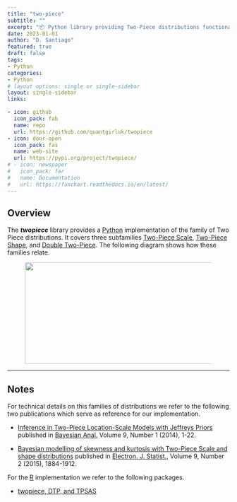 ```yaml
---
title: "two-piece"
subtitle: ""
excerpt: "📦 Python library providing Two-Piece distributions functionality. It covers the subfamilies: TP Scale, TP Shape, and Double TP."
date: 2023-01-01
author: "D. Santiago"
featured: true
draft: false
tags:
- Python
categories:
- Python
# layout options: single or single-sidebar
layout: single-sidebar
links:

- icon: github
  icon_pack: fab
  name: repo
  url: https://github.com/quantgirluk/twopiece
- icon: door-open
  icon_pack: fas
  name: web-site
  url: https://pypi.org/project/twopiece/
# - icon: newspaper
#   icon_pack: far
#   name: Documentation
#   url: https://fanchart.readthedocs.io/en/latest/
---
```


<!-- ### “Grid is the very first CSS module created specifically to solve the layout problems we've all been hacking our way around for as long as we've been making websites.”

*— [Chris House, A Complete Guide to CSS Grid Layout](http://chris.house/blog/a-complete-guide-css-grid-layout/)* [^1]

--- -->

## Overview

The **_twopiece_** library provides a [Python](https://www.python.org/) implementation of the family of Two Piece
distributions. It covers three subfamilies [Two-Piece Scale](#two-piece-scale), [Two-Piece Shape](#two-piece-shape),
and [Double Two-Piece](#double-two-piece). The following diagram shows how these families relate.

<figure>
  <p><img src="https://raw.githubusercontent.com/quantgirluk/twopiece/master/tpfamilies.png"
    width="500" height="230">
</figure>

---

## Notes

For technical details on this families of distributions we refer to the following two publications which serve as reference for our implementation.

- [Inference in Two-Piece Location-Scale Models with Jeffreys Priors](https://projecteuclid.org/euclid.ba/1393251764) published in [Bayesian Anal.](https://projecteuclid.org/euclid.ba) Volume 9, Number 1 (2014), 1-22.

- [Bayesian modelling of skewness and kurtosis with Two-Piece Scale and shape distributions](https://projecteuclid.org/euclid.ejs/1440680330)
  published in [Electron. J. Statist.](https://projecteuclid.org/euclid.ejs), Volume 9, Number 2 (2015), 1884-1912.

For the [R](https://www.r-project.org/) implementation we refer to the following packages.

- [twopiece, DTP, and TPSAS](https://sites.google.com/site/fjavierrubio67/resources)

<!-- ### <dfn title="Ermahgerd is a humorous version of the phrase oh my god, written as though pronounced with a heavy influence of extra Rs. It's meant to imitate the sound of someone speaking through a retainer.">ERMAHGERD</dfn>

A proper grid is what we always wanted, no ... _needed_ to build websites with a solid, unbreakable structure. And that's why I used it in this theme. I call this feature a "scaffold" because none of the _content_ is laid out on this grid. Only the main _structure_: consisting of the `header`, `footer`, `main`, `aside`, and `footer`. As you can tell by this quote from the [W3C](https://www.w3.org/TR/css-grid-1/) on the candidate recommendation itself, Grid is the perfect tool for the job: -->

<!-- > ##### CSS Grid Layout Module
>
> This CSS module defines a two-dimensional grid-based layout system, optimized for user interface design. In the grid layout model, the children of a grid container can be positioned into arbitrary slots in a predefined flexible or fixed-size layout grid.
>
> — _W3C_

CSS Grid is a total game changer, IMHO. Compared to the bottomless pit of despair that is the old way, the new way of building a site structure can be done in as little as 5 lines of CSS. Of course, it always takes more than that, but not much. I mean this is really the meat of the deal:

```css
.grid-container {
  display: grid;
  grid-template-columns: repeat(6, 1fr);
  grid-template-rows: repeat(3, auto);
}
```

#### What an amazing time to be a web developer. Anyway, I hope you enjoy this "feature" that you'll probably never notice or even see. Maybe that's the best part of a good user interface – the hidden stuff that just works.

[^1]: The original article cited here is now updated and maintained by the staff over at CSS-Tricks. Bookmark their version if you want to dive in and learn about CSS Grid: [A Complete Guide to Grid](https://css-tricks.com/snippets/css/complete-guide-grid/) -->
